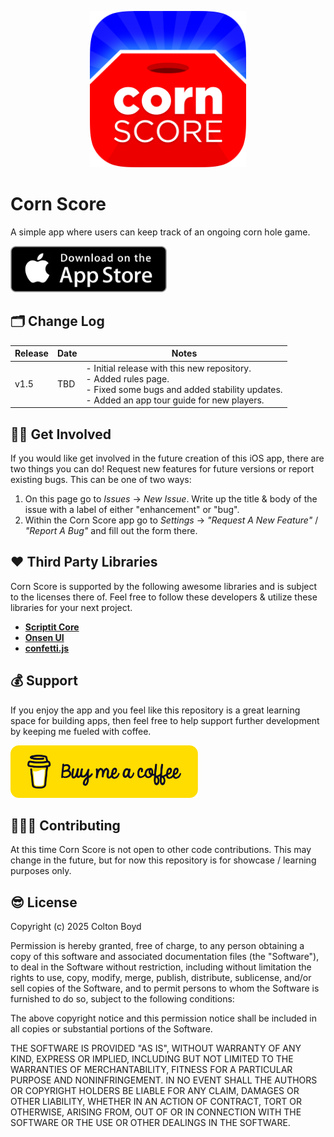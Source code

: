<p align="center">
  <img src="Images/IOS-rounded.png" width=250, height=250/>
</p>

# Corn Score

A simple app where users can keep track of an ongoing corn hole game.

<div style="display: flex;">
    <a href="https://itunes.apple.com/app/id6446418989"><img src="Images/app-store.webp" alt="Image 1" style="width: 250px; height: auto; padding-right: 20px"></a>
</div>

## 🗂️ Change Log  

| Release | Date | Notes |
|----------|----------|----------|
| v1.5  | TBD  | - Initial release with this new repository.<br> - Added rules page. <br> - Fixed some bugs and added stability updates. <br> - Added an app tour guide for new players. |

## 💪🏻 Get Involved
If you would like get involved in the future creation of this iOS app, there are two things you can do! Request new features for future versions or report existing bugs. This can be one of two ways: 

1. On this page go to *Issues* -> *New Issue*. Write up the title & body of the issue with a label of either "enhancement" or "bug".
2. Within the Corn Score app go to *Settings* -> *"Request A New Feature"* / *"Report A Bug"* and fill out the form there.

## ❤️ Third Party Libraries

Corn Score is supported by the following awesome libraries and is subject to the licenses there of. Feel free to follow these developers & utilize these libraries for your next project.

- [**Scriptit Core**](https://github.com/cobocombo/Scriptit-Core)
- [**Onsen UI**](https://onsen.io)
- [**confetti.js**](https://gist.github.com/elrumo/3055a9163fd2d0d19f323db744b0a094)

## 💰 Support

If you enjoy the app and you feel like this repository is a great learning space for building apps, then feel free to help support further development by keeping me fueled with coffee.


<a href="https://buymeacoffee.com/cobocombo">
  <img src="Images/bmc-button.png" alt="Alt Text" width="300">
</a>

## 🧑🏻‍💻 Contributing

At this time Corn Score is not open to other code contributions. This may change in the future, but for now this repository is for showcase / learning purposes only.

## 😎 License
Copyright (c) 2025 Colton Boyd

Permission is hereby granted, free of charge, to any person obtaining a copy of this software and associated documentation files (the "Software"), to deal in the Software without restriction, including without limitation the rights to use, copy, modify, merge, publish, distribute, sublicense, and/or sell copies of the Software, and to permit persons to whom the Software is furnished to do so, subject to the following conditions:

The above copyright notice and this permission notice shall be included in all copies or substantial portions of the Software.

THE SOFTWARE IS PROVIDED "AS IS", WITHOUT WARRANTY OF ANY KIND, EXPRESS OR IMPLIED, INCLUDING BUT NOT LIMITED TO THE WARRANTIES OF MERCHANTABILITY, FITNESS FOR A PARTICULAR PURPOSE AND NONINFRINGEMENT. IN NO EVENT SHALL THE AUTHORS OR COPYRIGHT HOLDERS BE LIABLE FOR ANY CLAIM, DAMAGES OR OTHER LIABILITY, WHETHER IN AN ACTION OF CONTRACT, TORT OR OTHERWISE, ARISING FROM, OUT OF OR IN CONNECTION WITH THE SOFTWARE OR THE USE OR OTHER DEALINGS IN THE SOFTWARE.